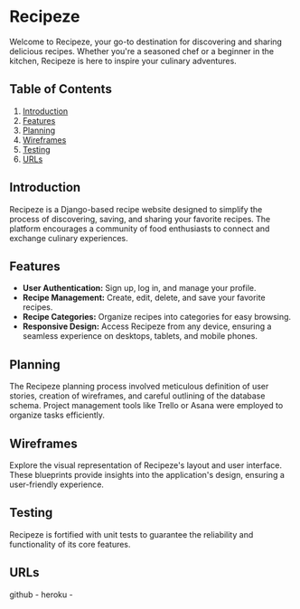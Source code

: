 # Recipeze 

Welcome to Recipeze, your go-to destination for discovering and sharing delicious recipes. Whether you're a seasoned chef or a beginner in the kitchen, Recipeze is here to inspire your culinary adventures.

## Table of Contents
1. [Introduction](#introduction)
2. [Features](#features)
3. [Planning](#planning)
4. [Wireframes](#wireframes)
5. [Testing](#testing)
6. [URLs](#urls)

## Introduction
Recipeze is a Django-based recipe website designed to simplify the process of discovering, saving, and sharing your favorite recipes. The platform encourages a community of food enthusiasts to connect and exchange culinary experiences.

## Features
- **User Authentication:** Sign up, log in, and manage your profile.
- **Recipe Management:** Create, edit, delete, and save your favorite recipes.
- **Recipe Categories:** Organize recipes into categories for easy browsing.
- **Responsive Design:** Access Recipeze from any device, ensuring a seamless experience on desktops, tablets, and mobile phones.

## Planning
The Recipeze planning process involved meticulous definition of user stories, creation of wireframes, and careful outlining of the database schema. Project management tools like Trello or Asana were employed to organize tasks efficiently.

## Wireframes
Explore the visual representation of Recipeze's layout and user interface. These blueprints provide insights into the application's design, ensuring a user-friendly experience.

## Testing
Recipeze is fortified with unit tests to guarantee the reliability and functionality of its core features. 

## URLs

github - 
heroku - 

